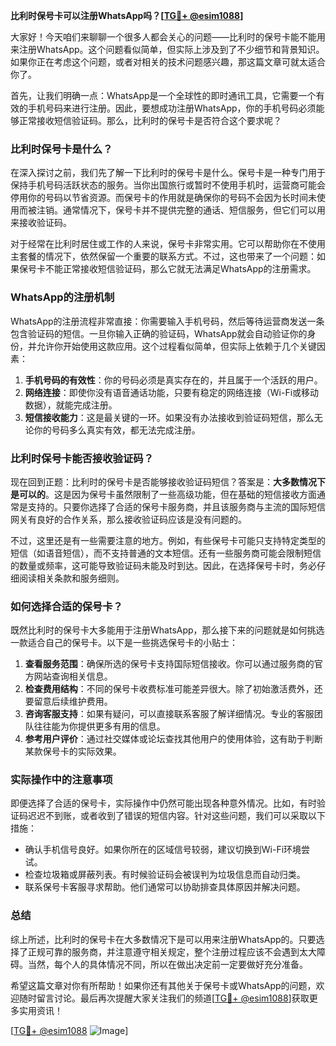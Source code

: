 **比利时保号卡可以注册WhatsApp吗？[[TG💪+ @esim1088](https://t.me/s/esim1088)]**

大家好！今天咱们来聊聊一个很多人都会关心的问题——比利时的保号卡能不能用来注册WhatsApp。这个问题看似简单，但实际上涉及到了不少细节和背景知识。如果你正在考虑这个问题，或者对相关的技术问题感兴趣，那这篇文章可就太适合你了。

首先，让我们明确一点：WhatsApp是一个全球性的即时通讯工具，它需要一个有效的手机号码来进行注册。因此，要想成功注册WhatsApp，你的手机号码必须能够正常接收短信验证码。那么，比利时的保号卡是否符合这个要求呢？

### 比利时保号卡是什么？

在深入探讨之前，我们先了解一下比利时的保号卡是什么。保号卡是一种专门用于保持手机号码活跃状态的服务。当你出国旅行或暂时不使用手机时，运营商可能会停用你的号码以节省资源。而保号卡的作用就是确保你的号码不会因为长时间未使用而被注销。通常情况下，保号卡并不提供完整的通话、短信服务，但它们可以用来接收验证码。

对于经常在比利时居住或工作的人来说，保号卡非常实用。它可以帮助你在不使用主套餐的情况下，依然保留一个重要的联系方式。不过，这也带来了一个问题：如果保号卡不能正常接收短信验证码，那么它就无法满足WhatsApp的注册需求。

### WhatsApp的注册机制

WhatsApp的注册流程非常直接：你需要输入手机号码，然后等待运营商发送一条包含验证码的短信。一旦你输入正确的验证码，WhatsApp就会自动验证你的身份，并允许你开始使用这款应用。这个过程看似简单，但实际上依赖于几个关键因素：

1. **手机号码的有效性**：你的号码必须是真实存在的，并且属于一个活跃的用户。
2. **网络连接**：即使你没有语音通话功能，只要有稳定的网络连接（Wi-Fi或移动数据），就能完成注册。
3. **短信接收能力**：这是最关键的一环。如果没有办法接收到验证码短信，那么无论你的号码多么真实有效，都无法完成注册。

### 比利时保号卡能否接收验证码？

现在回到正题：比利时的保号卡是否能够接收验证码短信？答案是：**大多数情况下是可以的**。这是因为保号卡虽然限制了一些高级功能，但在基础的短信接收方面通常是支持的。只要你选择了合适的保号卡服务商，并且该服务商与主流的国际短信网关有良好的合作关系，那么接收验证码应该是没有问题的。

不过，这里还是有一些需要注意的地方。例如，有些保号卡可能只支持特定类型的短信（如语音短信），而不支持普通的文本短信。还有一些服务商可能会限制短信的数量或频率，这可能导致验证码未能及时到达。因此，在选择保号卡时，务必仔细阅读相关条款和服务细则。

### 如何选择合适的保号卡？

既然比利时的保号卡大多能用于注册WhatsApp，那么接下来的问题就是如何挑选一款适合自己的保号卡。以下是一些挑选保号卡的小贴士：

1. **查看服务范围**：确保所选的保号卡支持国际短信接收。你可以通过服务商的官方网站查询相关信息。
2. **检查费用结构**：不同的保号卡收费标准可能差异很大。除了初始激活费外，还要留意后续维护费用。
3. **咨询客服支持**：如果有疑问，可以直接联系客服了解详细情况。专业的客服团队往往能为你提供更多有用的信息。
4. **参考用户评价**：通过社交媒体或论坛查找其他用户的使用体验，这有助于判断某款保号卡的实际效果。

### 实际操作中的注意事项

即便选择了合适的保号卡，实际操作中仍然可能出现各种意外情况。比如，有时验证码迟迟不到账，或者收到了错误的短信内容。针对这些问题，我们可以采取以下措施：

- 确认手机信号良好。如果你所在的区域信号较弱，建议切换到Wi-Fi环境尝试。
- 检查垃圾箱或屏蔽列表。有时候验证码会被误判为垃圾信息而自动归类。
- 联系保号卡客服寻求帮助。他们通常可以协助排查具体原因并解决问题。

### 总结

综上所述，比利时的保号卡在大多数情况下是可以用来注册WhatsApp的。只要选择了正规可靠的服务商，并注意遵守相关规定，整个注册过程应该不会遇到太大障碍。当然，每个人的具体情况不同，所以在做出决定前一定要做好充分准备。

希望这篇文章对你有所帮助！如果你还有其他关于保号卡或WhatsApp的问题，欢迎随时留言讨论。最后再次提醒大家关注我们的频道[[TG💪+ @esim1088](https://t.me/s/esim1088)]获取更多实用资讯！

[[TG💪+ @esim1088](https://t.me/s/esim1088) ![Image](https://i.postimg.cc/4NQfJmqS/Snipaste-2025-05-13-00-14-12.png)]